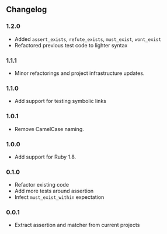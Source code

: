 ## Changelog

### 1.2.0

* Added `assert_exists`, `refute_exists`, `must_exist`, `wont_exist`
* Refactored previous test code to lighter syntax

### 1.1.1

* Minor refactorings and project infrastructure updates.

### 1.1.0

* Add support for testing symbolic links

### 1.0.1

* Remove CamelCase naming.

### 1.0.0

* Add support for Ruby 1.8.

### 0.1.0

* Refactor existing code
* Add more tests around assertion
* Infect `must_exist_within` expectation

### 0.0.1

* Extract assertion and matcher from current projects
